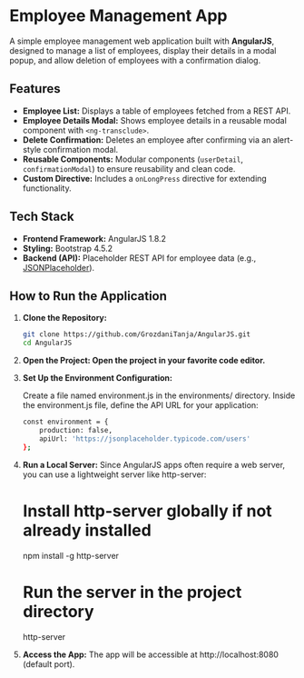 # Employee Management App

A simple employee management web application built with **AngularJS**, designed to manage a list of employees, display their details in a modal popup, and allow deletion of employees with a confirmation dialog.

## Features

- **Employee List:** Displays a table of employees fetched from a REST API.
- **Employee Details Modal:** Shows employee details in a reusable modal component with `<ng-transclude>`.
- **Delete Confirmation:** Deletes an employee after confirming via an alert-style confirmation modal.
- **Reusable Components:** Modular components (`userDetail`, `confirmationModal`) to ensure reusability and clean code.
- **Custom Directive:** Includes a `onLongPress` directive for extending functionality.

## Tech Stack

- **Frontend Framework:** AngularJS 1.8.2
- **Styling:** Bootstrap 4.5.2
- **Backend (API):** Placeholder REST API for employee data (e.g., [JSONPlaceholder](https://jsonplaceholder.typicode.com/)).

## How to Run the Application

1. **Clone the Repository:**
   ```bash
   git clone https://github.com/GrozdaniTanja/AngularJS.git
   cd AngularJS

2. **Open the Project: Open the project in your favorite code editor.**

3. **Set Up the Environment Configuration:**

    Create a file named environment.js in the environments/ directory.
    Inside the environment.js file, define the API URL for your application:

    ```bash
    const environment = {
        production: false, 
        apiUrl: 'https://jsonplaceholder.typicode.com/users'
    };


4. **Run a Local Server:**
    Since AngularJS apps often require a web server, you can use a lightweight server like http-server:

    # Install http-server globally if not already installed
    npm install -g http-server

    # Run the server in the project directory
    http-server

5. **Access the App:**
    The app will be accessible at http://localhost:8080 (default port).

